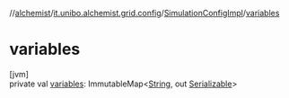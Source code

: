 //[alchemist](../../../index.md)/[it.unibo.alchemist.grid.config](../index.md)/[SimulationConfigImpl](index.md)/[variables](variables.md)

# variables

[jvm]\
private val [variables](variables.md): ImmutableMap<[String](https://docs.oracle.com/javase/8/docs/api/java/lang/String.html), out [Serializable](https://docs.oracle.com/javase/8/docs/api/java/io/Serializable.html)>
